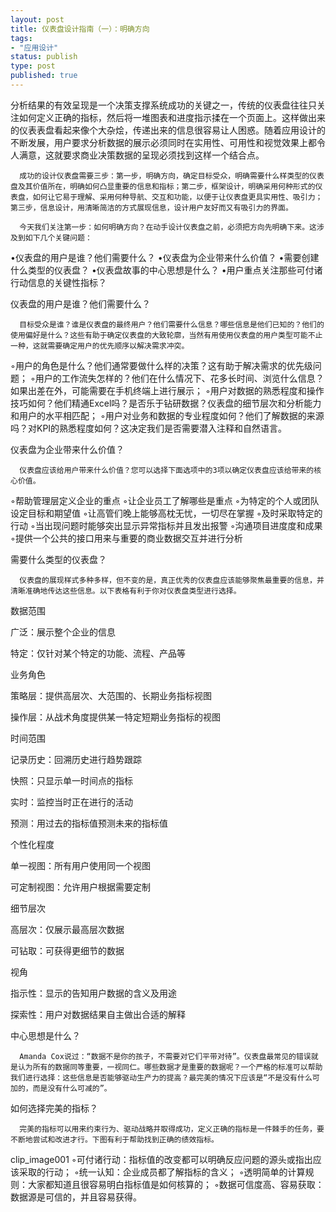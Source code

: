 ```yaml
--- 
layout: post
title: 仪表盘设计指南（一）：明确方向
tags: 
- "应用设计"
status: publish
type: post
published: true
---
```

 分析结果的有效呈现是一个决策支撑系统成功的关键之一，传统的仪表盘往往只关注如何定义正确的指标，然后将一堆图表和进度指示揉在一个页面上。这样做出来的仪表表盘看起来像个大杂烩，传递出来的信息很容易让人困惑。随着应用设计的不断发展，用户要求分析数据的展示必须同时在实用性、可用性和视觉效果上都令人满意，这就要求商业决策数据的呈现必须找到这样一个结合点。

      成功的设计仪表盘需要三步：第一步，明确方向，确定目标受众，明确需要什么样类型的仪表盘及其价值所在，明确如何凸显重要的信息和指标；第二步，框架设计，明确采用何种形式的仪表盘，如何让它易于理解、采用何种导航、交互和功能，以便于让仪表盘更具实用性、吸引力；第三步，信息设计，用清晰简洁的方式展现信息，设计用户友好而又有吸引力的界面。

      今天我们关注第一步：如何明确方向？在动手设计仪表盘之前，必须把方向先明确下来。这涉及到如下几个关键问题：
•仪表盘的用户是谁？他们需要什么？
•仪表盘为企业带来什么价值？
•需要创建什么类型的仪表盘？
•仪表盘故事的中心思想是什么？
•用户重点关注那些可付诸行动信息的关键性指标？

仪表盘的用户是谁？他们需要什么？

      目标受众是谁？谁是仪表盘的最终用户？他们需要什么信息？哪些信息是他们已知的？他们的使用偏好是什么？这些有助于确定仪表盘的大致轮廓，当然有用使用仪表盘的用户类型可能不止一种，这就需要确定用户的优先顺序以解决需求冲突。
◦用户的角色是什么？他们通常要做什么样的决策？这有助于解决需求的优先级问题；
◦用户的工作流失怎样的？他们在什么情况下、花多长时间、浏览什么信息？如果出差在外，可能需要在手机终端上进行展示；
◦用户对数据的熟悉程度和操作技巧如何？他们精通Excel吗？是否乐于钻研数据？仪表盘的细节层次和分析能力和用户的水平相匹配；
◦用户对业务和数据的专业程度如何？他们了解数据的来源吗？对KPI的熟悉程度如何？这决定我们是否需要潜入注释和自然语言。

仪表盘为企业带来什么价值？

      仪表盘应该给用户带来什么价值？您可以选择下面选项中的3项以确定仪表盘应该给带来的核心价值。
◦帮助管理层定义企业的重点
◦让企业员工了解哪些是重点
◦为特定的个人或团队设定目标和期望值
◦让高管们晚上能够高枕无忧，一切尽在掌握
◦及时采取特定的行动
◦当出现问题时能够突出显示异常指标并且发出报警
◦沟通项目进度度和成果
◦提供一个公共的接口用来与重要的商业数据交互并进行分析

需要什么类型的仪表盘？

      仪表盘的展现样式多种多样，但不变的是，真正优秀的仪表盘应该能够聚焦最重要的信息，并清晰准确地传达这些信息。以下表格有利于你对仪表盘类型进行选择。


数据范围
 
广泛：展示整个企业的信息
 
特定：仅针对某个特定的功能、流程、产品等
 

业务角色
 
策略层：提供高层次、大范围的、长期业务指标视图
 
操作层：从战术角度提供某一特定短期业务指标的视图
 

时间范围
 
记录历史：回溯历史进行趋势跟踪

快照：只显示单一时间点的指标
 
实时：监控当时正在进行的活动

预测：用过去的指标值预测未来的指标值
 

个性化程度
 
单一视图：所有用户使用同一个视图
 
可定制视图：允许用户根据需要定制
 

细节层次
 
高层次：仅展示最高层次数据
 
可钻取：可获得更细节的数据
 

视角
 
指示性：显示的告知用户数据的含义及用途
 
探索性：用户对数据结果自主做出合适的解释
 

中心思想是什么？

      Amanda Cox说过：“数据不是你的孩子，不需要对它们平带对待”。仪表盘最常见的错误就是认为所有的数据同等重要，一视同仁。哪些数据才是重要的数据呢？一个严格的标准可以帮助我们进行选择：这些信息是否能够驱动生产力的提高？最完美的情况下应该是“不是没有什么可加的，而是没有什么可减的”。

如何选择完美的指标？

      完美的指标可以用来约束行为、驱动战略并取得成功，定义正确的指标是一件棘手的任务，要不断地尝试和改进才行。下图有利于帮助找到正确的绩效指标。

clip_image001
◦可付诸行动：指标值的改变都可以明确反应问题的源头或指出应该采取的行动；
◦统一认知：企业成员都了解指标的含义；
◦透明简单的计算规则：大家都知道且很容易明白指标值是如何核算的；
◦数据可信度高、容易获取：数据源是可信的，并且容易获得。
